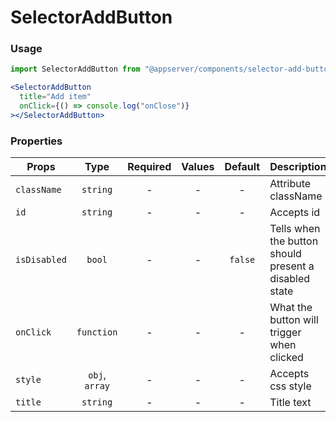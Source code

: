 # SelectorAddButton

### Usage

```js
import SelectorAddButton from "@appserver/components/selector-add-button";
```

```jsx
<SelectorAddButton
  title="Add item"
  onClick={() => console.log("onClose")}
></SelectorAddButton>
```

### Properties

| Props        |      Type      | Required | Values | Default | Description                                           |
| ------------ | :------------: | :------: | :----: | :-----: | ----------------------------------------------------- |
| `className`  |    `string`    |    -     |   -    |    -    | Attribute className                                   |
| `id`         |    `string`    |    -     |   -    |    -    | Accepts id                                            |
| `isDisabled` |     `bool`     |    -     |   -    | `false` | Tells when the button should present a disabled state |
| `onClick`    |   `function`   |    -     |   -    |    -    | What the button will trigger when clicked             |
| `style`      | `obj`, `array` |    -     |   -    |    -    | Accepts css style                                     |
| `title`      |    `string`    |    -     |   -    |    -    | Title text                                            |
